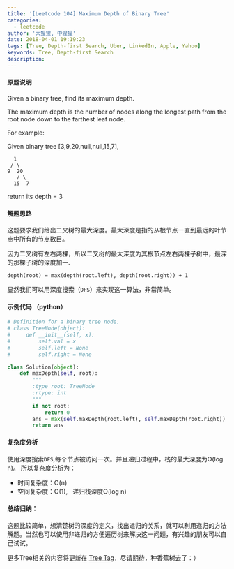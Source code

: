 ```yaml
---
title: '[Leetcode 104] Maximum Depth of Binary Tree'
categories:
  - leetcode
author: '大猩猩, 中猩猩'
date: 2018-04-01 19:19:23
tags: [Tree, Depth-first Search, Uber, LinkedIn, Apple, Yahoo]
keywords: Tree, Depth-first Search
description:
---
```

#### 原题说明
Given a binary tree, find its maximum depth.

The maximum depth is the number of nodes along the longest path from the root node down to the farthest leaf node.

For example:

Given binary tree [3,9,20,null,null,15,7],
   
      1   
     / \
    9  20
	   / \
      15  7
   
return its depth = 3 


#### 解题思路

这题要求我们给出二叉树的最大深度。最大深度是指的从根节点一直到最远的叶节点中所有的节点数目。

因为二叉树有左右两棵，所以二叉树的最大深度为其根节点左右两棵子树中，最深的那棵子树的深度加一.

`depth(root) = max(depth(root.left), depth(root.right)) + 1`

显然我们可以用深度搜索（`DFS`）来实现这一算法，非常简单。


#### 示例代码 （python）

```python
# Definition for a binary tree node.
# class TreeNode(object):
#     def __init__(self, x):
#         self.val = x
#         self.left = None
#         self.right = None

class Solution(object):
    def maxDepth(self, root):
        """
        :type root: TreeNode
        :rtype: int
        """
        if not root:
            return 0
        ans = max(self.maxDepth(root.left), self.maxDepth(root.right)) + 1
        return ans
```

#### 复杂度分析
使用深度搜索`DFS`,每个节点被访问一次。并且递归过程中，栈的最大深度为O(log n)。
所以复杂度分析为：

- 时间复杂度：O(n)
- 空间复杂度：O(1), &#160; 递归栈深度O(log n)

#### 总结归纳：
这题比较简单，想清楚树的深度的定义，找出递归的关系，就可以利用递归的方法解题。当然也可以使用非递归的方便遍历树来解决这一问题，有兴趣的朋友可以自己试试。

更多Tree相关的内容将更新在 [Tree Tag](/tags/Tree)，尽请期待，种香蕉树去了：）